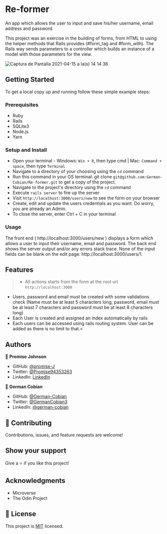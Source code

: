 # Re-former

An app which allows the user to input and save his/her username, email address and password.

This project was an exercise in the building of forms, from HTML to using the helper methods that Rails provides (#form_tag and #form_with). The Rails way sends parameters to a controller which builds an instance of a model with those parameters for the view.

![Captura de Pantalla 2021-04-15 a la(s) 14 14 36](https://user-images.githubusercontent.com/68709712/114939235-03216280-9df5-11eb-9d0e-aa1de66995d6.png)


## Getting Started

To get a local copy up and running follow these simple example steps:

### Prerequisites

* Ruby
* Rails
* SQLite3
* Node.js
* Yarn

### Setup and Install

* Open your terminal - Windows: `Win + R`, then type cmd | Mac: `Command + space`, then type `Terminal`
* Navigate to a directory of your choosing using the `cd` command
* Run this command in your OS terminal: git clone `git@github.com:German-Cobian/Re-former.git` to get a copy of the project.
* Navigate to the project's directory using the `cd` command
* Execute `rails server` to fire up the server
* Visit `http://localhost:3000/users/new` to see the form on your browser
* Create, edit and update the users credentials as you want. Do worry, you are already an Admin.
* To close the server, enter Ctrl + C in your terminal

### Usage

The front end ( http://localhost:3000/users/new ) displays a form which allows a user to input their username, email and password. The back end shows the server output and/or any errors stack trace. None of the input fields can be blank on the edit page: http://localhost:3000/users/1.

## Features
> * All actions starts from the form at the root url `http://localhost:3000`
* Users, password and email must be created with some validations check (Name must be at least 5 characters long, password, email must be at least 7 characters and password must be at least 8 characters long)
* Each User is created and assigned an index automatically by rails
* Each users can be accessed using rails routing system. User can be added as there is no limit to that.<


## Authors

👤 **Promise Johnson**

* GitHub: [@promise-J](https://github.com/promise-J)
* Twitter: [@Promise94353263](https://twitter.com/Promise94353263)
* LinkedIn: [LinkedIn](https://www.linkedin.com/in/promise-chiemela-788887142/)

👤 **German Cobian**

* GitHub: [@German-Cobian](https://github.com/German-Cobian)
* Twitter: [@GermanCobian3](https://twitter.com/GermanCobian3)
* LinkedIn: [@german-cobian](https://www.linkedin.com/in/german-cobian/)


## 🤝 Contributing

Contributions, issues, and feature requests are welcome!


## Show your support

Give a ⭐️ if you like this project!


## Acknowledgments

* Microverse
* The Odin Project


## 📝 License

This project is [MIT](https://github.com/German-Cobian/Re-former/blob/re-former-feature/LICENSE) licensed.
